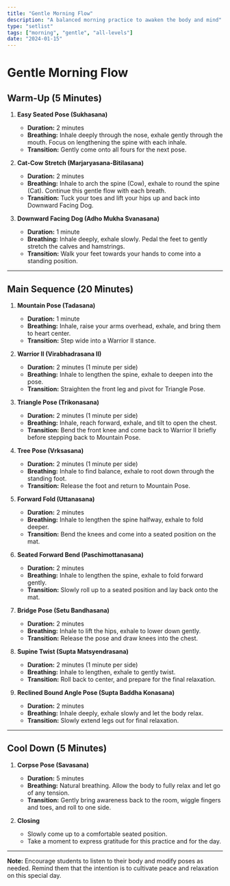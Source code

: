 ```yaml
---
title: "Gentle Morning Flow"
description: "A balanced morning practice to awaken the body and mind"
type: "setlist"
tags: ["morning", "gentle", "all-levels"]
date: "2024-01-15"
---
```


# Gentle Morning Flow

## **Warm-Up (5 Minutes)**

1. **Easy Seated Pose (Sukhasana)**
   - **Duration:** 2 minutes
   - **Breathing:** Inhale deeply through the nose, exhale gently through the mouth. Focus on lengthening the spine with each inhale.
   - **Transition:** Gently come onto all fours for the next pose.

2. **Cat-Cow Stretch (Marjaryasana-Bitilasana)**
   - **Duration:** 2 minutes
   - **Breathing:** Inhale to arch the spine (Cow), exhale to round the spine (Cat). Continue this gentle flow with each breath.
   - **Transition:** Tuck your toes and lift your hips up and back into Downward Facing Dog.

3. **Downward Facing Dog (Adho Mukha Svanasana)**
   - **Duration:** 1 minute
   - **Breathing:** Inhale deeply, exhale slowly. Pedal the feet to gently stretch the calves and hamstrings.
   - **Transition:** Walk your feet towards your hands to come into a standing position.

---

## **Main Sequence (20 Minutes)**

1. **Mountain Pose (Tadasana)**
   - **Duration:** 1 minute
   - **Breathing:** Inhale, raise your arms overhead, exhale, and bring them to heart center.
   - **Transition:** Step wide into a Warrior II stance.

2. **Warrior II (Virabhadrasana II)**
   - **Duration:** 2 minutes (1 minute per side)
   - **Breathing:** Inhale to lengthen the spine, exhale to deepen into the pose.
   - **Transition:** Straighten the front leg and pivot for Triangle Pose.

3. **Triangle Pose (Trikonasana)**
   - **Duration:** 2 minutes (1 minute per side)
   - **Breathing:** Inhale, reach forward, exhale, and tilt to open the chest.
   - **Transition:** Bend the front knee and come back to Warrior II briefly before stepping back to Mountain Pose.

4. **Tree Pose (Vrksasana)**
   - **Duration:** 2 minutes (1 minute per side)
   - **Breathing:** Inhale to find balance, exhale to root down through the standing foot.
   - **Transition:** Release the foot and return to Mountain Pose.

5. **Forward Fold (Uttanasana)**
   - **Duration:** 2 minutes
   - **Breathing:** Inhale to lengthen the spine halfway, exhale to fold deeper.
   - **Transition:** Bend the knees and come into a seated position on the mat.

6. **Seated Forward Bend (Paschimottanasana)**
   - **Duration:** 2 minutes
   - **Breathing:** Inhale to lengthen the spine, exhale to fold forward gently.
   - **Transition:** Slowly roll up to a seated position and lay back onto the mat.

7. **Bridge Pose (Setu Bandhasana)**
   - **Duration:** 2 minutes
   - **Breathing:** Inhale to lift the hips, exhale to lower down gently.
   - **Transition:** Release the pose and draw knees into the chest.

8. **Supine Twist (Supta Matsyendrasana)**
   - **Duration:** 2 minutes (1 minute per side)
   - **Breathing:** Inhale to lengthen, exhale to gently twist.
   - **Transition:** Roll back to center, and prepare for the final relaxation.

9. **Reclined Bound Angle Pose (Supta Baddha Konasana)**
   - **Duration:** 2 minutes
   - **Breathing:** Inhale deeply, exhale slowly and let the body relax.
   - **Transition:** Slowly extend legs out for final relaxation.

---

## **Cool Down (5 Minutes)**

1. **Corpse Pose (Savasana)**
   - **Duration:** 5 minutes
   - **Breathing:** Natural breathing. Allow the body to fully relax and let go of any tension.
   - **Transition:** Gently bring awareness back to the room, wiggle fingers and toes, and roll to one side.

2. **Closing**
   - Slowly come up to a comfortable seated position.
   - Take a moment to express gratitude for this practice and for the day.

---

**Note:** Encourage students to listen to their body and modify poses as needed. Remind them that the intention is to cultivate peace and relaxation on this special day.

